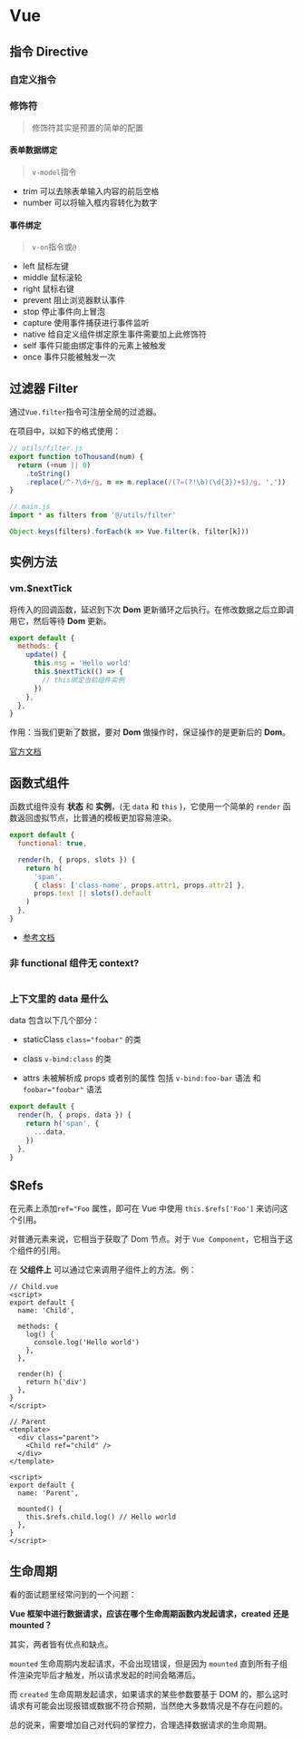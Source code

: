 # Vue

## 指令 Directive

### 自定义指令

### 修饰符

> 修饰符其实是预置的简单的配置

#### 表单数据绑定

> `v-model`指令

- trim 可以去除表单输入内容的前后空格
- number 可以将输入框内容转化为数字

#### 事件绑定

> `v-on`指令或`@`

- left 鼠标左键
- middle 鼠标滚轮
- right 鼠标右键
- prevent 阻止浏览器默认事件
- stop 停止事件向上冒泡
- capture 使用事件捕获进行事件监听
- native 给自定义组件绑定原生事件需要加上此修饰符
- self 事件只能由绑定事件的元素上被触发
- once 事件只能被触发一次

## 过滤器 Filter

通过`Vue.filter`指令可注册全局的过滤器。

在项目中，以如下的格式使用：

```js
// utils/filter.js
export function toThousand(num) {
  return (+num || 0)
    .toString()
    .replace(/^-?\d+/g, m => m.replace(/(?=(?!\b)(\d{3})+$)/g, ','))
}
```

```js
// main.js
import * as filters from '@/utils/filter'

Object.keys(filters).forEach(k => Vue.filter(k, filter[k]))
```

## 实例方法

### vm.\$nextTick

将传入的回调函数，延迟到下次 **Dom** 更新循环之后执行。在修改数据之后立即调用它，然后等待 **Dom** 更新。

```js
export default {
  methods: {
    update() {
      this.msg = 'Hello world'
      this.$nextTick(() => {
        // this绑定当前组件实例
      })
    },
  },
}
```

作用：当我们更新了数据，要对 **Dom** 做操作时，保证操作的是更新后的 **Dom**。

[官方文档](https://cn.vuejs.org/v2/api/#vm-nextTick)

## 函数式组件

函数式组件没有 **状态** 和 **实例**，(无 `data` 和 `this` )，它使用一个简单的 `render` 函数返回虚拟节点，比普通的模板更加容易渲染。

```js
export default {
  functional: true,

  render(h, { props, slots }) {
    return h(
      'span',
      { class: ['class-name', props.attr1, props.attr2] },
      props.text || slots().default
    )
  },
}
```

- [参考文档](https://cn.vuejs.org/v2/guide/render-function.html#%E5%87%BD%E6%95%B0%E5%BC%8F%E7%BB%84%E4%BB%B6)

### 非 functional 组件无 context?

```js
```

### 上下文里的 data 是什么

data 包含以下几个部分：

- staticClass `class="foobar"` 的类

- class `v-bind:class` 的类

- attrs 未被解析成 props 或者别的属性 包括 `v-bind:foo-bar` 语法 和 `foobar="foobar"` 语法

```js
export default {
  render(h, { props, data }) {
    return h('span', {
      ...data,
    })
  },
}
```

## \$Refs

在元素上添加`ref="Foo` 属性，即可在 Vue 中使用 `this.$refs['Foo']` 来访问这个引用。

对普通元素来说，它相当于获取了 Dom 节点。对于 `Vue Component`，它相当于这个组件的引用。

在 **父组件上** 可以通过它来调用子组件上的方法。例：

```vue
// Child.vue
<script>
export default {
  name: 'Child',

  methods: {
    log() {
      console.log('Hello world')
    },
  },

  render(h) {
    return h('div')
  },
}
</script>

// Parent
<template>
  <div class="parent">
    <Child ref="child" />
  </div>
</template>

<script>
export default {
  name: 'Parent',

  mounted() {
    this.$refs.child.log() // Hello world
  },
}
</script>
```

## 生命周期

看的面试题里经常问到的一个问题：

**Vue 框架中进行数据请求，应该在哪个生命周期函数内发起请求，created 还是 mounted？**

其实，两者皆有优点和缺点。

`mounted` 生命周期内发起请求，不会出现错误，但是因为 `mounted` 直到所有子组件渲染完毕后才触发，所以请求发起的时间会略滞后。

而 `created` 生命周期发起请求，如果请求的某些参数要基于 DOM 的，那么这时请求有可能会出现报错或数据不符合预期，当然绝大多数情况是不存在问题的。

总的说来，需要增加自己对代码的掌控力，合理选择数据请求的生命周期。
